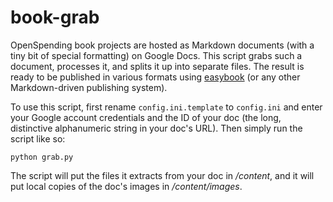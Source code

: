 # book-grab

OpenSpending book projects are hosted as Markdown documents (with a tiny bit of special formatting) on Google Docs. This script grabs such a document, processes it, and splits it up into separate files. The result is ready to be published in various formats using [easybook](http://easybook-project.org) (or any other Markdown-driven publishing system).

To use this script, first rename `config.ini.template` to `config.ini` and enter your Google account credentials and the ID of your doc (the long, distinctive alphanumeric string in your doc's URL). Then simply run the script like so:

    python grab.py

The script will put the files it extracts from your doc in */content*, and it will put local copies of the doc's images in */content/images*.
